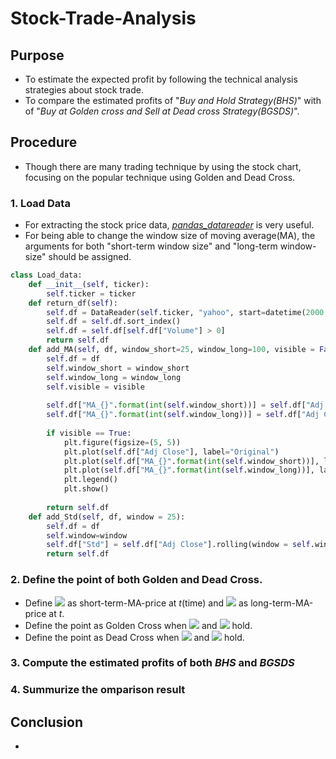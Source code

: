 # Stock-Trade-Analysis

## Purpose
* To estimate the expected profit by following the technical analysis strategies about stock trade.
* To compare the estimated profits of "*Buy and Hold Strategy(BHS)*" with of "*Buy at Golden cross and Sell at Dead cross Strategy(BGSDS)*".

## Procedure
* Though there are many trading technique by using the stock chart, focusing on the popular technique using Golden and Dead Cross.

### 1. Load Data

* For extracting the stock price data, [*pandas_datareader*](https://pandas-datareader.readthedocs.io/en/latest/) is very useful.
* For being able to change the window size of moving average(MA), the arguments for both "short-term window size" and "long-term window-size" should be assigned.

```python
class Load_data:
    def __init__(self, ticker):
        self.ticker = ticker
    def return_df(self):
        self.df = DataReader(self.ticker, "yahoo", start=datetime(2000, 1, 1))
        self.df = self.df.sort_index()
        self.df = self.df[self.df["Volume"] > 0]
        return self.df
    def add_MA(self, df, window_short=25, window_long=100, visible = False):
        self.df = df
        self.window_short = window_short
        self.window_long = window_long
        self.visible = visible
        
        self.df["MA_{}".format(int(self.window_short))] = self.df["Adj Close"].rolling(window=self.window_short).mean()
        self.df["MA_{}".format(int(self.window_long))] = self.df["Adj Close"].rolling(window=self.window_long).mean()
        
        if visible == True:
            plt.figure(figsize=(5, 5))
            plt.plot(self.df["Adj Close"], label="Original")
            plt.plot(self.df["MA_{}".format(int(self.window_short))], label="Short_MA(window={})".format(self.window_short))
            plt.plot(self.df["MA_{}".format(int(self.window_long))], label="Long_MA(window{})".format(self.window_long))
            plt.legend()
            plt.show()
        
        return self.df
    def add_Std(self, df, window = 25):
        self.df = df
        self.window=window
        self.df["Std"] = self.df["Adj Close"].rolling(window = self.window).std()
        return self.df
```

### 2. Define the point of both  Golden and Dead Cross.

* Define <img src="https://latex.codecogs.com/gif.latex?p_S(t)"> as short-term-MA-price at *t*(time) and <img src="https://latex.codecogs.com/gif.latex?p_L(t)"> as long-term-MA-price  at *t*.
* Define the point as Golden Cross when <img src="https://latex.codecogs.com/gif.latex?p_S(t-1)&space;<&space;p_L(t-1)"> and <img src="https://latex.codecogs.com/gif.latex?p_S(t)&space;>&space;p_L(t)"> hold.
* Define the point as Dead Cross when <img src="https://latex.codecogs.com/gif.latex?p_S(t-1)&space;>&space;p_L(t-1)"> and <img src="https://latex.codecogs.com/gif.latex?p_S(t)&space;<&space;p_L(t)"> hold.

### 3. Compute the estimated profits of both *BHS* and *BGSDS*

### 4. Summurize the omparison result

## Conclusion
* 
